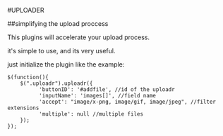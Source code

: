 #UPLOADER

##simplifying the upload proccess

This plugins will accelerate your upload process.

it's simple to use, and its very useful.

just initialize the plugin like the example:

```
$(function(){
	$(".uploadr").uploadr({
          'buttonID': '#addfile', //id of the uploadr
          'inputName': 'images[]', //field name 
          'accept': "image/x-png, image/gif, image/jpeg", //filter extensions
          'multiple': null //multiple files
	});
});
```

